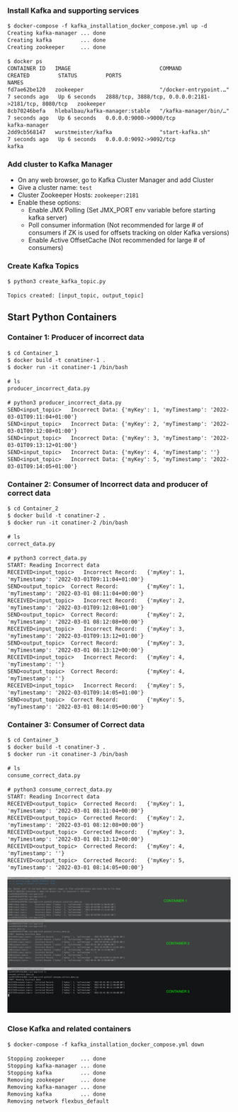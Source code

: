 ### Install Kafka and supporting services
```shell
$ docker-compose -f kafka_installation_docker_compose.yml up -d
Creating kafka-manager ... done
Creating kafka         ... done
Creating zookeeper     ... done

$ docker ps
CONTAINER ID   IMAGE                            COMMAND                  CREATED         STATUS         PORTS                                                  NAMES
fd7ae62be120   zookeeper                        "/docker-entrypoint.…"   7 seconds ago   Up 6 seconds   2888/tcp, 3888/tcp, 0.0.0.0:2181->2181/tcp, 8080/tcp   zookeeper
8cb70246befa   hlebalbau/kafka-manager:stable   "/kafka-manager/bin/…"   7 seconds ago   Up 6 seconds   0.0.0.0:9000->9000/tcp                                 kafka-manager
2dd9cb568147   wurstmeister/kafka               "start-kafka.sh"         7 seconds ago   Up 6 seconds   0.0.0.0:9092->9092/tcp                                 kafka
```

### Add cluster to Kafka Manager
* On any web browser, go to Kafka Cluster Manager and add Cluster
* Give a cluster name: `test`
* Cluster Zookeeper Hosts: `zookeeper:2181`
* Enable these options:
  * Enable JMX Polling (Set JMX_PORT env variable before starting kafka server)
  * Poll consumer information (Not recommended for large # of consumers if ZK is used for offsets tracking on older Kafka versions)
  * Enable Active OffsetCache (Not recommended for large # of consumers)

### Create Kafka Topics
```shell
$ python3 create_kafka_topic.py

Topics created: [input_topic, output_topic]
```

## Start Python Containers
### Container 1: Producer of incorrect data
```shell
$ cd Container_1
$ docker build -t conatiner-1 .
$ docker run -it conatiner-1 /bin/bash

# ls
producer_incorrect_data.py

# python3 producer_incorrect_data.py
SEND<input_topic>	Incorrect Data:	{'myKey': 1, 'myTimestamp': '2022-03-01T09:11:04+01:00'}
SEND<input_topic>	Incorrect Data:	{'myKey': 2, 'myTimestamp': '2022-03-01T09:12:08+01:00'}
SEND<input_topic>	Incorrect Data:	{'myKey': 3, 'myTimestamp': '2022-03-01T09:13:12+01:00'}
SEND<input_topic>	Incorrect Data:	{'myKey': 4, 'myTimestamp': ''}
SEND<input_topic>	Incorrect Data:	{'myKey': 5, 'myTimestamp': '2022-03-01T09:14:05+01:00'}
```

### Container 2: Consumer of Incorrect data and producer of correct data
```shell
$ cd Container_2
$ docker build -t conatiner-2 .
$ docker run -it conatiner-2 /bin/bash

# ls
correct_data.py

# python3 correct_data.py
START: Reading Incorrect data
RECEIVED<input_topic>	Incorrect Record:	{'myKey': 1, 'myTimestamp': '2022-03-01T09:11:04+01:00'}
SEND<output_topic>	Correct Record:	        {'myKey': 1, 'myTimestamp': '2022-03-01 08:11:04+00:00'}
RECEIVED<input_topic>	Incorrect Record:	{'myKey': 2, 'myTimestamp': '2022-03-01T09:12:08+01:00'}
SEND<output_topic>	Correct Record:	        {'myKey': 2, 'myTimestamp': '2022-03-01 08:12:08+00:00'}
RECEIVED<input_topic>	Incorrect Record:	{'myKey': 3, 'myTimestamp': '2022-03-01T09:13:12+01:00'}
SEND<output_topic>	Correct Record:	        {'myKey': 3, 'myTimestamp': '2022-03-01 08:13:12+00:00'}
RECEIVED<input_topic>	Incorrect Record:	{'myKey': 4, 'myTimestamp': ''}
SEND<output_topic>	Correct Record:	        {'myKey': 4, 'myTimestamp': ''}
RECEIVED<input_topic>	Incorrect Record:	{'myKey': 5, 'myTimestamp': '2022-03-01T09:14:05+01:00'}
SEND<output_topic>	Correct Record:	        {'myKey': 5, 'myTimestamp': '2022-03-01 08:14:05+00:00'}
```

### Container 3: Consumer of Correct data 
```shell
$ cd Container_3
$ docker build -t conatiner-3 .
$ docker run -it conatiner-3 /bin/bash

# ls
consume_correct_data.py

# python3 consume_correct_data.py
START: Reading Incorrect data
RECEIVED<output_topic>	Corrected Record:	{'myKey': 1, 'myTimestamp': '2022-03-01 08:11:04+00:00'}
RECEIVED<output_topic>	Corrected Record:	{'myKey': 2, 'myTimestamp': '2022-03-01 08:12:08+00:00'}
RECEIVED<output_topic>	Corrected Record:	{'myKey': 3, 'myTimestamp': '2022-03-01 08:13:12+00:00'}
RECEIVED<output_topic>	Corrected Record:	{'myKey': 4, 'myTimestamp': ''}
RECEIVED<output_topic>	Corrected Record:	{'myKey': 5, 'myTimestamp': '2022-03-01 08:14:05+00:00'}
```
![img.png](img.png)

### Close Kafka and related containers
```shell
$ docker-compose -f kafka_installation_docker_compose.yml down

Stopping zookeeper     ... done
Stopping kafka-manager ... done
Stopping kafka         ... done
Removing zookeeper     ... done
Removing kafka-manager ... done
Removing kafka         ... done
Removing network flexbus_default
```


